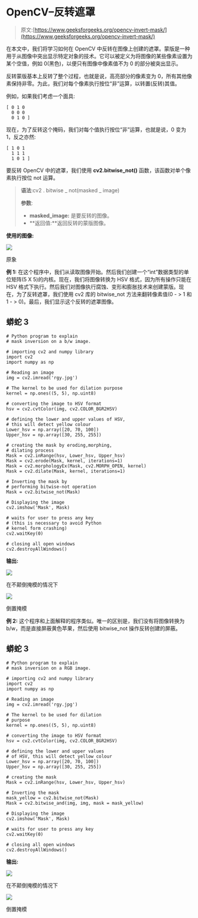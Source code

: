 # OpenCV–反转遮罩

> 原文:[https://www.geeksforgeeks.org/opencv-invert-mask/](https://www.geeksforgeeks.org/opencv-invert-mask/)

在本文中，我们将学习如何在 OpenCV 中反转在图像上创建的遮罩。蒙版是一种用于从图像中突出显示特定对象的技术。它可以被定义为将图像的某些像素设置为某个空值，例如 0(黑色)，以便只有图像中像素值不为 0 的部分被突出显示。

反转蒙版基本上反转了整个过程，也就是说，高亮部分的像素变为 0，所有其他像素保持非零。为此，我们对每个像素执行按位“非”运算，以转置(反转)其值。

例如，如果我们考虑一个面具:

```
[ 0 1 0
  0 0 0
  0 1 0 ]
```

现在，为了反转这个掩码，我们对每个值执行按位“非”运算，也就是说，0 变为 1，反之亦然:

```
[ 1 0 1
  1 1 1
  1 0 1 ]
```

要反转 OpenCV 中的遮罩，我们使用 **cv2.bitwise_not()** 函数，该函数对单个像素执行按位 not 运算。

> **语法**:cv2 . bitwise _ not(masked _ image)
> 
> **参数**:
> 
> *   **masked_image:** 是要反转的图像。
> *   **返回值:**返回反转的蒙版图像。

**使用的图像:**

![](img/17d496104e8a6c5d9a4c0d602eff0a9f.png)

原象

**例 1:** 在这个程序中，我们从读取图像开始。然后我们创建一个“int”数据类型的单位矩阵(5 X 5)的内核。现在，我们将图像转换为 HSV 格式，因为所有操作只能在 HSV 格式下执行。然后我们对图像执行腐蚀、变形和膨胀技术来创建蒙版。现在，为了反转遮罩，我们使用 cv2 库的 bitwise_not 方法来翻转像素值(0 - > 1 和 1 - > 0)。最后，我们显示这个反转的遮罩图像。

## 蟒蛇 3

```
# Python program to explain
# mask inversion on a b/w image.

# importing cv2 and numpy library
import cv2
import numpy as np

# Reading an image
img = cv2.imread('rgy.jpg')

# The kernel to be used for dilation purpose
kernel = np.ones((5, 5), np.uint8)

# converting the image to HSV format
hsv = cv2.cvtColor(img, cv2.COLOR_BGR2HSV)

# defining the lower and upper values of HSV,
# this will detect yellow colour
Lower_hsv = np.array([20, 70, 100])
Upper_hsv = np.array([30, 255, 255])

# creating the mask by eroding,morphing,
# dilating process
Mask = cv2.inRange(hsv, Lower_hsv, Upper_hsv)
Mask = cv2.erode(Mask, kernel, iterations=1)
Mask = cv2.morphologyEx(Mask, cv2.MORPH_OPEN, kernel)
Mask = cv2.dilate(Mask, kernel, iterations=1)

# Inverting the mask by
# performing bitwise-not operation
Mask = cv2.bitwise_not(Mask)

# Displaying the image
cv2.imshow('Mask', Mask)

# waits for user to press any key
# (this is necessary to avoid Python
# kernel form crashing)
cv2.waitKey(0)

# closing all open windows
cv2.destroyAllWindows()
```

**输出:**

![](img/8a7e8054f1e414d12b80932f1e1f27a0.png)

在不颠倒掩模的情况下

![](img/fba5487158d7c4155e14b2dcf5c686fe.png)

倒置掩模

**例 2:** 这个程序和上面解释的程序类似。唯一的区别是，我们没有将图像转换为 b/w，而是直接屏蔽黄色苹果，然后使用 bitwise_not 操作反转创建的屏蔽。

## 蟒蛇 3

```
# Python program to explain
# mask inversion on a RGB image.

# importing cv2 and numpy library
import cv2
import numpy as np

# Reading an image
img = cv2.imread('rgy.jpg')

# The kernel to be used for dilation 
# purpose
kernel = np.ones((5, 5), np.uint8)

# converting the image to HSV format
hsv = cv2.cvtColor(img, cv2.COLOR_BGR2HSV)

# defining the lower and upper values
# of HSV, this will detect yellow colour
Lower_hsv = np.array([20, 70, 100])
Upper_hsv = np.array([30, 255, 255])

# creating the mask
Mask = cv2.inRange(hsv, Lower_hsv, Upper_hsv)

# Inverting the mask 
mask_yellow = cv2.bitwise_not(Mask)
Mask = cv2.bitwise_and(img, img, mask = mask_yellow)

# Displaying the image
cv2.imshow('Mask', Mask)

# waits for user to press any key
cv2.waitKey(0)

# closing all open windows
cv2.destroyAllWindows()
```

**输出:**

![](img/1adf9582f585d1bd45aa584758e337af.png)

在不颠倒掩模的情况下

![](img/45e6a396c5f1bfcb84f9f889b12d683d.png)

倒置掩模